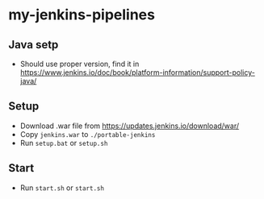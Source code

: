 # my-jenkins-pipelines

## Java setp
- Should use proper version, find it in https://www.jenkins.io/doc/book/platform-information/support-policy-java/

## Setup
- Download .war file from https://updates.jenkins.io/download/war/
- Copy `jenkins.war` to `./portable-jenkins`
- Run `setup.bat` or `setup.sh`

## Start
- Run `start.sh` or `start.sh`
